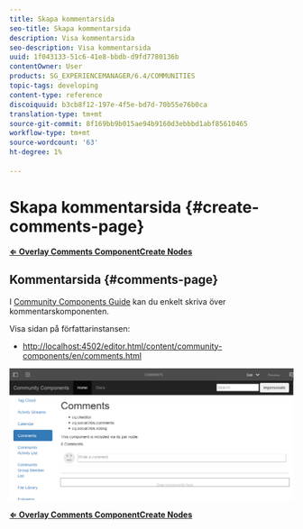 ```yaml
---
title: Skapa kommentarsida
seo-title: Skapa kommentarsida
description: Visa kommentarsida
seo-description: Visa kommentarsida
uuid: 1f043133-51c6-41e8-bbdb-d9fd7780136b
contentOwner: User
products: SG_EXPERIENCEMANAGER/6.4/COMMUNITIES
topic-tags: developing
content-type: reference
discoiquuid: b3cb8f12-197e-4f5e-bd7d-70b55e76b0ca
translation-type: tm+mt
source-git-commit: 8f169bb9b015ae94b9160d3ebbbd1abf85610465
workflow-type: tm+mt
source-wordcount: '63'
ht-degree: 1%

---
```



# Skapa kommentarsida {#create-comments-page}

**[⇐ Overlay Comments ](overlay-comments.md) [ComponentCreate Nodes](overlay-create-nodes.md)**

## Kommentarsida {#comments-page}

I [Community Components Guide](components-guide.md) kan du enkelt skriva över kommentarskomponenten.

Visa sidan på författarinstansen:

* [http://localhost:4502/editor.html/content/community-components/en/comments.html](http://localhost:4502/editor.html/content/community-components/en/comments.html)

![chlimage_1-125](assets/chlimage_1-125.png)

**[⇐ Overlay Comments ](overlay-comments.md) [ComponentCreate Nodes](overlay-create-nodes.md)**